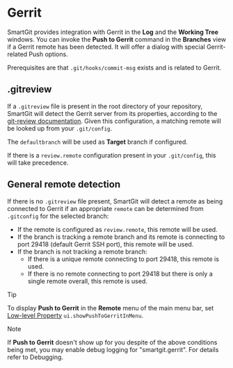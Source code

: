 # Gerrit

SmartGit provides integration with Gerrit in the **Log** and the **Working Tree** windows.
You can invoke the **Push to Gerrit** command in the **Branches** view if a Gerrit remote has been detected.
It will offer a dialog with special Gerrit-related Push options.

Prerequisites are that `.git/hooks/commit-msg` exists and is related to Gerrit.

## .gitreview

If a `.gitreview` file is present in the root directory of your repository, SmartGit will detect the Gerrit server from its properties, according to the [git-review documentation](https://linux.die.net/man/1/git-review).
Given this configuration, a matching remote will be looked up from your `.git/config`.

The `defaultbranch` will be used as **Target** branch if configured.

If there is a `review.remote` configuration present in your `.git/config`, this will take precedence.

## General remote detection

If there is no `.gitreview` file present, SmartGit will detect a remote as being connected to Gerrit if an appropriate `remote` can be determined from `.gitconfig` for the selected branch:

- If the remote is configured as `review.remote`, this remote will be used.
- If the branch is tracking a remote branch and its remote is connecting to port 29418 (default Gerrit SSH port), this remote will be used.
- If the branch is not tracking a remote branch:
    - If there is a unique remote connecting to port 29418, this remote is used.
    - If there is no remote connecting to port 29418 but there is only a single remote overall, this remote is used.

> [!TIP]
> To display **Push to Gerrit** in the **Remote** menu of the main menu bar, set [Low-level Property](../GUI/AdvancedSettings/System-Properties.md) `ui.showPushToGerritInMenu`.

> [!NOTE]
> If **Push to Gerrit** doesn't show up for you despite of the above conditions being met, you may enable debug logging for "smartgit.gerrit".
> For details refer to Debugging.
